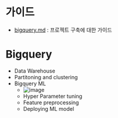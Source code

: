 # 가이드 
- [bigquery.md](https://github.com/mjs1995/data-engineering-zoomcamp/blob/main/03_data_warehouse/bigquery.md) : 프로젝트 구축에 대한 가이드

# Bigquery
- Data Warehouse
- Partitoning and clustering
- Bigquery ML
  - ![image](https://user-images.githubusercontent.com/47103479/232515215-5597ee65-236b-43d7-a4f4-762357cefe5d.png)
  - Hyper Parameter tuning
  - Feature preprocessing
  - Deploying ML model
